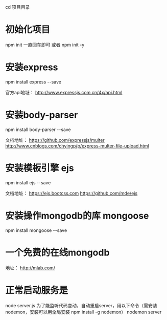 
cd 项目目录

初始化项目
===============
npm init 一直回车即可
或者
npm init -y


安装express
===============
npm install express --save

官方api地址：
http://www.expressjs.com.cn/4x/api.html



安装body-parser
===============
npm install body-parser --save

文档地址：
https://github.com/expressjs/multer
http://www.cnblogs.com/chyingp/p/express-multer-file-upload.html


安装模板引擎 ejs
===============
npm install ejs --save

文档地址：
https://ejs.bootcss.com
https://github.com/mde/ejs



安装操作mongodb的库 mongoose
===============
npm install mongoose --save




一个免费的在线mongodb
===============

地址：
http://mlab.com/




正常启动服务是
===============
node server.js
为了能监听代码变动，自动重启server，用以下命令（需安装nodemon，安装可以用全局安装 npm install -g nodemon）
nodemon server










